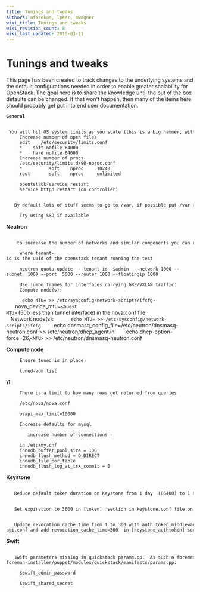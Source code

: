 ```yaml
---
title: Tunings and tweaks
authors: afazekas, lpeer, mwagner
wiki_title: Tunings and tweaks
wiki_revision_count: 8
wiki_last_updated: 2015-03-11
---
```


# Tunings and tweaks

This page has been created to track changes to the underlying systems and the default configurations needed in order to enable greater scalability for OpenStack. The goal here is to share the knowledge until the out of the box defaults can be changed. If that won't happen, then many of the items here should probably get put into end user documentation.

**`General`**

       You will hit OS system limits as you scale (this is a big hammer, will need some tightening for security)
         Increase number of open files
         edit    /etc/security/limits.conf 
         *    soft nofile 64000
         *    hard nofile 64000
         Increase number of procs
         /etc/security/limits.d/90-nproc.conf
         *          soft    nproc     10240
         root       soft    nproc     unlimited

         opentstack-service restart
         service httpd restart (on controller)

         By default lots of stuff seems to go to /var, if possible put /var on a bigger, faster drive

         Try using SSD if available

**Neutron**

          to increase the number of networks and similar components you can run this from the command line

         where tenant-id is the uuid of the openstack tenant running the test

         neutron quota-update  --tenant-id  $admin  --network 1000 --subnet  1000 --port  5000 --router 1000 --floatingip 1000

         Use jumbo frames for interfaces carrying GRE/VXLAN traffic:
         Compute node(s):
`      echo MTU=`<MTU>` >> /etc/sysconfig/network-scripts/ifcfg-`<interface>
            nova_device_mtu=`<Guest MTU>` (50b less than tunnel interface) in the nova.conf file 
         Network node(s):
`      echo MTU=`<MTU>` >> /etc/sysconfig/network-scripts/ifcfg-`<interface>
            echo dnsmasq_config_file=/etc/neutron/dnsmasq-neutron.conf >> /etc/neutron/dhcp_agent.ini
            echo dhcp-option-force=26,`<MTU>` >> /etc/neutron/dnsmasq-neutron.conf

**Compute node**

         Ensure tuned is in place 

         tuned-adm list

**\1**

         There is a limit to how many rows get returned from queries

         /etc/nova/nova.conf

         osapi_max_limit=10000

         Increase defaults for mysql

            increase number of connections -

         in /etc/my.cnf
         innodb_buffer_pool_size = 10G
         innodb_flush_method = O_DIRECT
         innodb_file_per_table
         innodb_flush_log_at_trx_commit = 0

**Keystone**

         Reduce default token duration on Keystone from 1 day  (86400) to 1 hour (3600)

         Set expiration to 3600 in [token]  section in keystone.conf file on controller. 

         Update revocation_cache_time from 1 to 300 with auth_token middleware. Till this is not changed in the code one need to update the each service specific file like glance-api.conf and add revocation_cache_time=300  in [keystone_authtoken] section.

**Swift**

         swift parameters missing in quickstack params.pp.  As such a foreman based packstack + quickstack deployment initial puppet runs fail to setup a cluster appropriately without adding to /usr/share/openstack-foreman-installer/puppet/modules/quickstack/manifests/params.pp:

         $swift_admin_password

         $swift_shared_secret
